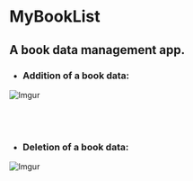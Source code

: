 # MyBookList
## A book data management app.<br>

- ### Addition of a book data:<br>
![Imgur](https://i.imgur.com/B9fHkbe.png)
<br>
<br>
<br>
<br>

- ### Deletion of a book data:<br>
![Imgur](https://i.imgur.com/qmwHFLn.png)
<br/>